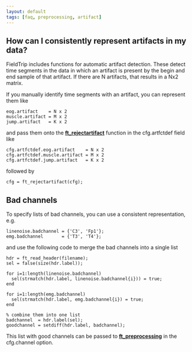 ```yaml
---
layout: default
tags: [faq, preprocessing, artifact]
---
```


## How can I consistently represent artifacts in my data?

FieldTrip includes functions for automatic artifact detection. These detect time segments in the data in which an artifact is present by the begin and end sample of that artifact. If there are N artifacts, that results in a Nx2 matrix.

If you manually identify time segments with an artifact, you can represent them like

    eog.artifact    = N x 2
    muscle.artifact = M x 2
    jump.artifact   = K x 2

and pass them onto the **[ft_rejectartifact](/reference/ft_rejectartifact)** function in the cfg.artfctdef field like

    cfg.artfctdef.eog.artifact    = N x 2
    cfg.artfctdef.muscle.artifact = M x 2
    cfg.artfctdef.jump.artifact   = K x 2

followed by

    cfg = ft_rejectartifact(cfg);

## Bad channels

To specify lists of bad channels, you can use a consistent representation, e.g.

    linenoise.badchannel = {'C3', 'Fp1'};
    emg.badchannel       = {'T3', 'T4'};

and use the following code to merge the bad channels into a single list

	hdr = ft_read_header(filename);
	sel = false(size(hdr.label));

	for i=1:length(linenoise.badchannel)
	  sel(strmatch(hdr.label, linenoise.badchannel{i})) = true;
	end

	for i=1:length(emg.badchannel)
	  sel(strmatch(hdr.label, emg.badchannel{i}) = true;
	end

	% combine them into one list
	badchannel  = hdr.label(sel);
	goodchannel = setdiff(hdr.label, badchannel);

This list with good channels can be passed to **[ft_preprocessing](/reference/ft_preprocessing)** in the cfg.channel option.
